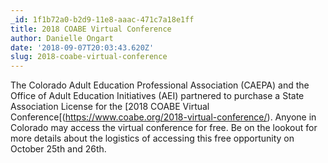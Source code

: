 ```yaml
---
_id: 1f1b72a0-b2d9-11e8-aaac-471c7a18e1ff
title: 2018 COABE Virtual Conference
author: Danielle Ongart
date: '2018-09-07T20:03:43.620Z'
slug: 2018-coabe-virtual-conference
---
```

The Colorado Adult Education Professional Association (CAEPA) and the Office of Adult Education Initiatives (AEI) partnered to purchase a State Association License for the [2018 COABE Virtual Conference[(https://www.coabe.org/2018-virtual-conference/). Anyone in Colorado may access the virtual conference for free. Be on the lookout for more details about the logistics of accessing this free opportunity on October 25th and 26th.
